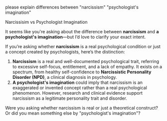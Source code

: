 please explain differences between "narcissism" "psychologist's imagination"

Narcissisim vs Psychologist Imagination

It seems like you're asking about the difference between **narcissism** and **a psychologist's imagination**—but I’d love to clarify your exact intent.  

If you’re asking whether **narcissism** is a real psychological condition or just a concept created by psychologists, here’s the distinction:  

1. **Narcissism** is a real and well-documented psychological trait, referring to excessive self-focus, entitlement, and a lack of empathy. It exists on a spectrum, from healthy self-confidence to **Narcissistic Personality Disorder (NPD)**, a clinical diagnosis in psychology.  
2. **A psychologist's imagination** could imply that narcissism is an exaggerated or invented concept rather than a real psychological phenomenon. However, research and clinical evidence support narcissism as a legitimate personality trait and disorder.  

Were you asking whether narcissism is real or just a theoretical construct? Or did you mean something else by "psychologist's imagination"?
